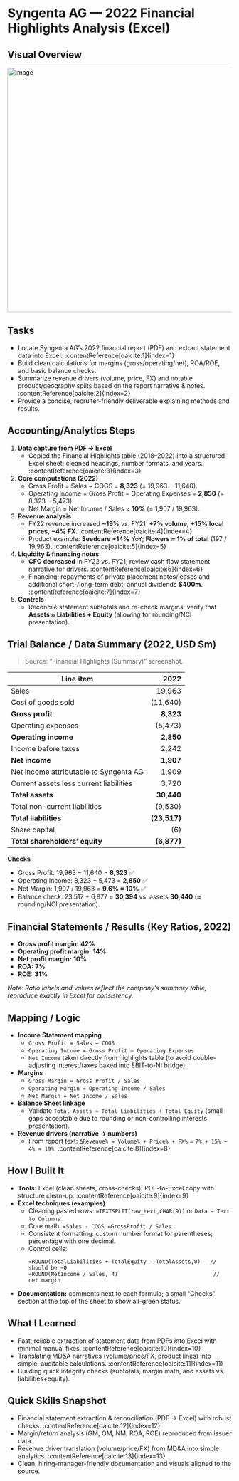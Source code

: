 # Syngenta AG — 2022 Financial Highlights Analysis (Excel)

## Visual Overview
<img width="740" height="549" alt="image" src="https://github.com/user-attachments/assets/e4d8fecf-645e-4c1c-af76-7c08e1aee583" />



## Tasks
- Locate Syngenta AG’s 2022 financial report (PDF) and extract statement data into Excel. :contentReference[oaicite:1]{index=1}  
- Build clean calculations for margins (gross/operating/net), ROA/ROE, and basic balance checks.  
- Summarize revenue drivers (volume, price, FX) and notable product/geography splits based on the report narrative & notes. :contentReference[oaicite:2]{index=2}  
- Provide a concise, recruiter-friendly deliverable explaining methods and results.

## Accounting/Analytics Steps
1. **Data capture from PDF → Excel**  
   - Copied the Financial Highlights table (2018–2022) into a structured Excel sheet; cleaned headings, number formats, and years. :contentReference[oaicite:3]{index=3}
2. **Core computations (2022)**  
   - Gross Profit = Sales − COGS = **8,323** (= 19,963 − 11,640).  
   - Operating Income = Gross Profit − Operating Expenses = **2,850** (= 8,323 − 5,473).  
   - Net Margin = Net Income / Sales ≈ **10%** (= 1,907 / 19,963).  
3. **Revenue analysis**  
   - FY22 revenue increased **~19%** vs. FY21: **+7% volume**, **+15% local prices**, **−4% FX**. :contentReference[oaicite:4]{index=4}  
   - Product example: **Seedcare +14%** YoY; **Flowers ≈ 1% of total** (197 / 19,963). :contentReference[oaicite:5]{index=5}
4. **Liquidity & financing notes**  
   - **CFO decreased** in FY22 vs. FY21; review cash flow statement narrative for drivers. :contentReference[oaicite:6]{index=6}  
   - Financing: repayments of private placement notes/leases and additional short-/long-term debt; annual dividends **$400m**. :contentReference[oaicite:7]{index=7}
5. **Controls**  
   - Reconcile statement subtotals and re-check margins; verify that **Assets ≈ Liabilities + Equity** (allowing for rounding/NCI presentation).

## Trial Balance / Data Summary (2022, USD $m)
> Source: “Financial Highlights (Summary)” screenshot.

| Line item                                   | 2022 |
|---|---:|
| Sales                                       | 19,963 |
| Cost of goods sold                          | (11,640) |
| **Gross profit**                            | **8,323** |
| Operating expenses                          | (5,473) |
| **Operating income**                        | **2,850** |
| Income before taxes                         | 2,242 |
| **Net income**                              | **1,907** |
| Net income attributable to Syngenta AG      | 1,909 |
| Current assets less current liabilities      | 3,720 |
| **Total assets**                             | **30,440** |
| Total non-current liabilities               | (9,530) |
| **Total liabilities**                        | **(23,517)** |
| Share capital                               | (6) |
| **Total shareholders’ equity**               | **(6,877)** |

**Checks**
- Gross Profit: 19,963 − 11,640 = **8,323** ✅  
- Operating Income: 8,323 − 5,473 = **2,850** ✅  
- Net Margin: 1,907 / 19,963 = **9.6% ≈ 10%** ✅  
- Balance check: 23,517 + 6,877 = **30,394** vs. assets **30,440** (≈ rounding/NCI presentation).  

## Financial Statements / Results (Key Ratios, 2022)
- **Gross profit margin:** **42%**  
- **Operating profit margin:** **14%**  
- **Net profit margin:** **10%**  
- **ROA:** **7%**  
- **ROE:** **31%**  

_Note: Ratio labels and values reflect the company’s summary table; reproduce exactly in Excel for consistency._

## Mapping / Logic
- **Income Statement mapping**
  - `Gross Profit = Sales – COGS`
  - `Operating Income = Gross Profit – Operating Expenses`
  - `Net Income` taken directly from highlights table (to avoid double-adjusting interest/taxes baked into EBIT-to-NI bridge).
- **Margins**
  - `Gross Margin = Gross Profit / Sales`
  - `Operating Margin = Operating Income / Sales`
  - `Net Margin = Net Income / Sales`
- **Balance Sheet linkage**
  - Validate `Total Assets ≈ Total Liabilities + Total Equity` (small gaps acceptable due to rounding or non-controlling interests presentation).
- **Revenue drivers (narrative → numbers)**
  - From report text: `ΔRevenue% = Volume% + Price% + FX%` = `7% + 15% − 4% ≈ 19%`. :contentReference[oaicite:8]{index=8}

## How I Built It
- **Tools:** Excel (clean sheets, cross-checks), PDF-to-Excel copy with structure clean-up. :contentReference[oaicite:9]{index=9}
- **Excel techniques (examples)**  
  - Cleaning pasted rows: `=TEXTSPLIT(raw_text,CHAR(9))` or `Data → Text to Columns`.  
  - Core math: `=Sales - COGS`, `=GrossProfit / Sales`.  
  - Consistent formatting: custom number format for parentheses; percentage with one decimal.  
  - Control cells:  
    ```excel
    =ROUND(TotalLiabilities + TotalEquity - TotalAssets,0)   // should be ~0
    =ROUND(NetIncome / Sales, 4)                              // net margin
    ```
- **Documentation:** comments next to each formula; a small “Checks” section at the top of the sheet to show all-green status.

## What I Learned
- Fast, reliable extraction of statement data from PDFs into Excel with minimal manual fixes. :contentReference[oaicite:10]{index=10}  
- Translating MD&A narratives (volume/price/FX, product lines) into simple, auditable calculations. :contentReference[oaicite:11]{index=11}  
- Building quick integrity checks (subtotals, margin math, and assets vs. liabilities+equity).


## Quick Skills Snapshot
- Financial statement extraction & reconciliation (PDF → Excel) with robust checks. :contentReference[oaicite:12]{index=12}  
- Margin/return analysis (GM, OM, NM, ROA, ROE) reproduced from issuer data.  
- Revenue driver translation (volume/price/FX) from MD&A into simple analytics. :contentReference[oaicite:13]{index=13}  
- Clean, hiring-manager-friendly documentation and visuals aligned to the source.

